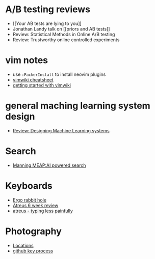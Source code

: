 # A/B testing reviews
   * [[Your AB tests are lying to you]]
   * Jonathan Landy talk on [[priors and AB tests]]
   * Review: Statistical Methods in Online A/B testing
   * Review: Trustworthy online controlled experiments
# vim notes
   * use `:PackerInstall` to install neovim plugins
   * [vimwiki cheatsheet](http://thedarnedestthing.com/vimwiki%20cheatsheet)
   * [getting started with vimwiki](https://blog.mague.com/?p=602)
# general maching learning system design
   * [Review: Designing Machine Learning systems](review/systems/designing_ml_systems.md)
# Search
   * [Manning MEAP:AI powered search](review/search/ai_powered_search.md)
# Keyboards
   * [Ergo rabbit hole](https://blog.scottlogic.com/2020/10/09/ergo-rabbit-hole.html)
   * [Atreus 6 week review](https://www.codesections.com/blog/atreus-review/)
   * [atreus - typing less painfully](https://fpsvogel.com/posts/2021/keyboardio-atreus)
# Photography
   * [Locations](photo/locations.md)
* [github key process](https://docs.github.com/en/authentication/connecting-to-github-with-ssh/generating-a-new-ssh-key-and-adding-it-to-the-ssh-agent)
